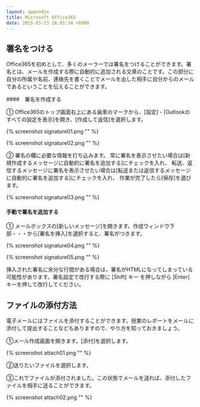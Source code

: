 ```yaml
---
layout: appendix
title: Microsoft Office365
date: 2015-03-23 16:01:34 +0900
---
```



署名をつける
------------

Office365を初めとして、多くのメーラーでは署名をつけることができます。署名とは、メールを作成する際に自動的に追加される文章のことです。この部分に自分の所属や名前、連絡先を書くことでメールを出した相手に自分からのメールであるということを伝えることができます。

####　署名を作成する

&#9312; Office365のトップ画面右上にある歯車のマークから、[設定] - [Outlookのすべての設定を表示]を開き、[作成して返信]を選択します。

{% screenshot signature01.png "" %}

{% screenshot signature02.png "" %}

&#9313; 署名の欄に必要な情報を打ち込みます。
常に署名を表示させたい場合は[新規作成するメッセージに自動的に署名を追加する]にチェックを入れ、
転送、返信するメッセージに署名を表示させたい場合は[転送または返信するメッセージに自動的に署名を追加する]にチェックを入れ、
作業が完了したら[保存]を選びます。

{% screenshot signature03.png "" %}

#### 手動で署名を追加する

&#9312; メールボックスの[新しいメッセージ]を開きます。作成ウィンドウ下部・・・から[署名を挿入]を選択すると、署名がつきます。

{% screenshot signature04.png "" %}

{% screenshot signature05.png "" %}

挿入された署名に余分な行間がある場合は，署名がHTMLになってしまっている可能性があります。署名設定で改行する際に
[Shift] キー を押しながら [Enter] キーを押して改行してください。


ファイルの添付方法
------------------

電子メールにはファイルを添付することができます。授業のレポートをメールに添付して提出することなどもありますので、やり方を知っておきましょう。

&#9312;メール作成画面を開きます。[添付]を選択します。

{% screenshot attach01.png "" %}

&#9313;送りたいファイルを選択します。

&#9314;これでファイルが添付されました。この状態でメールを送れば、添付したファイルを相手に送ることができます。

{% screenshot attach02.png "" %}
